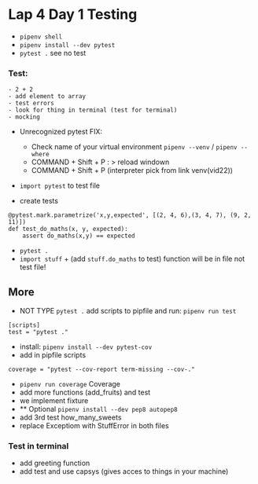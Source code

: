 # Lap 4 Day 1 Testing 

- `pipenv shell`
- `pipenv install --dev pytest`
- `pytest .` see no test
### Test: 
    - 2 + 2
    - add element to array
    - test errors
    - look for thing in terminal (test for terminal)
    - mocking
- Unrecognized pytest FIX:
    - Check name of your virtual environment `pipenv --venv` / `pipenv --where`
    - COMMAND + Shift + P : > reload windown
    - COMMAND + Shift + P (interpreter pick from link venv(vid22))

- `import pytest` to test file
- create tests 
```
@pytest.mark.parametrize('x,y,expected', [(2, 4, 6),(3, 4, 7), (9, 2, 11)])
def test_do_maths(x, y, expected):
    assert do_maths(x,y) == expected
```
- `pytest .`
- `import stuff` + (add `stuff.do_maths` to test) function will be in file not test file!

## More
- NOT TYPE `pytest .`
add scripts to pipfile and run: `pipenv run test`
```
[scripts]
test = "pytest ."
```

- install: `pipenv install --dev pytest-cov`
- add in pipfile scripts
```
coverage = "pytest --cov-report term-missing --cov-."
```

- `pipenv run coverage` Coverage
- add more functions (add_fruits) and test
- we implement fixture 
- ** Optional `pipenv install --dev pep8 autopep8`
- add 3rd test how_many_sweets
- replace Exceptiom with StuffError in both files 

### Test in terminal
- add greeting function 
- add test and use capsys (gives acces to things in your machine)
